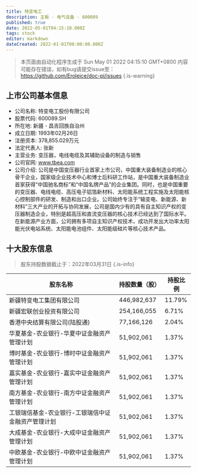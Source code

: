 ```yaml
---
title: 特变电工
description: 主板 - 电气设备 - 600089
published: true
date: 2022-05-01T04:15:10.000Z
tags: stock
editor: markdown
dateCreated: 2022-01-01T00:00:00.000Z
---
```


> 本页面由自动化程序生成于 Sun May 01 2022 04:15:10 GMT+0800
> 内容可能存在错误，如有bug请提交issue至：https://github.com/Eroleice/doc-pi/issues
{.is-warning}

## 上市公司基本信息
- 公司名称: 特变电工股份有限公司
- 股票代码: 600089.SH
- 所在地: 新疆 - 昌吉回族自治州
- 成立日期: 1993年02月26日
- 注册资本: 378,855.029万元
- 法定代表人: 张新
- 主营业务: 变压器，电线电缆及其辅助设备的制造与销售
- 公司官网: www.tbea.com
- 公司介绍: 公司是中国变压器行业首家上市公司，中国重大装备制造业的核心骨干企业，国家级企业技术中心和博士后科研工作站，是中国重大装备制造业首家获得“中国驰名商标”和“中国名牌产品”的企业集团。同时，也是中国重要的变压器、电线电缆、高压电子铝箔新材料、太阳能系统工程实施及太阳能核心控制部件的研发、制造和出口企业。公司始终专注于“输变电、新能源、新材料”三大产业的开拓与协同发展，公司是国内少有的具有自主知识产权的变压器制造企业，特别是超高压和直流变压器的核心技术已经达到了国际水平。在新能源产业方面，公司拥有多项自主知识产权技术，成功开发出大功率太阳能光伏电站系统、太阳能电池组件、太阳能级硅片等核心技术产品。


## 十大股东信息
> 股东持股数据截止于：2022年03月31日
{.is-info}

| 股东名称 | 持股数量（股） | 持股比例 |
| --- | --- | --- |
| 新疆特变电工集团有限公司 | 446,982,637 | 11.79% |
| 新疆宏联创业投资有限公司 | 254,166,055 | 6.71% |
| 香港中央结算有限公司(陆股通) | 77,166,126 | 2.04% |
| 华夏基金-农业银行-华夏中证金融资产管理计划 | 51,902,061 | 1.37% |
| 博时基金-农业银行-博时中证金融资产管理计划 | 51,902,061 | 1.37% |
| 嘉实基金-农业银行-嘉实中证金融资产管理计划 | 51,902,061 | 1.37% |
| 南方基金-农业银行-南方中证金融资产管理计划 | 51,902,061 | 1.37% |
| 工银瑞信基金-农业银行-工银瑞信中证金融资产管理计划 | 51,902,061 | 1.37% |
| 大成基金-农业银行-大成中证金融资产管理计划 | 51,902,061 | 1.37% |
| 中欧基金-农业银行-中欧中证金融资产管理计划 | 51,902,061 | 1.37% |




